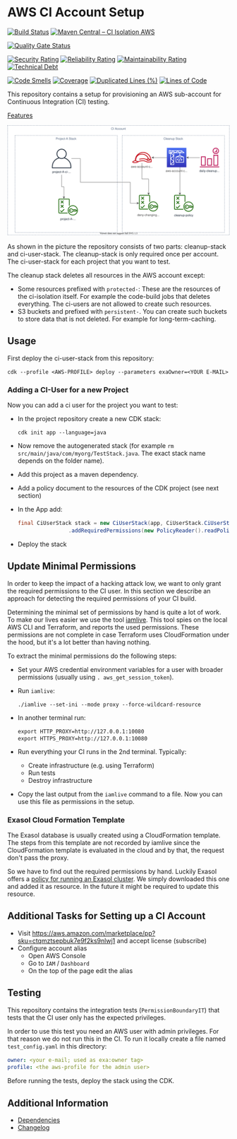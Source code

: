 # AWS CI Account Setup

[![Build Status](https://github.com/exasol/ci-isolation-aws/actions/workflows/ci-build.yml/badge.svg)](https://github.com/exasol/ci-isolation-aws/actions/workflows/ci-build.yml)
[![Maven Central &ndash; CI Isolation AWS](https://img.shields.io/maven-central/v/com.exasol/ci-isolation-aws)](https://search.maven.org/artifact/com.exasol/ci-isolation-aws)

[![Quality Gate Status](https://sonarcloud.io/api/project_badges/measure?project=com.exasol%3Aci-isolation-aws&metric=alert_status)](https://sonarcloud.io/dashboard?id=com.exasol%3Aci-isolation-aws)

[![Security Rating](https://sonarcloud.io/api/project_badges/measure?project=com.exasol%3Aci-isolation-aws&metric=security_rating)](https://sonarcloud.io/dashboard?id=com.exasol%3Aci-isolation-aws)
[![Reliability Rating](https://sonarcloud.io/api/project_badges/measure?project=com.exasol%3Aci-isolation-aws&metric=reliability_rating)](https://sonarcloud.io/dashboard?id=com.exasol%3Aci-isolation-aws)
[![Maintainability Rating](https://sonarcloud.io/api/project_badges/measure?project=com.exasol%3Aci-isolation-aws&metric=sqale_rating)](https://sonarcloud.io/dashboard?id=com.exasol%3Aci-isolation-aws)
[![Technical Debt](https://sonarcloud.io/api/project_badges/measure?project=com.exasol%3Aci-isolation-aws&metric=sqale_index)](https://sonarcloud.io/dashboard?id=com.exasol%3Aci-isolation-aws)

[![Code Smells](https://sonarcloud.io/api/project_badges/measure?project=com.exasol%3Aci-isolation-aws&metric=code_smells)](https://sonarcloud.io/dashboard?id=com.exasol%3Aci-isolation-aws)
[![Coverage](https://sonarcloud.io/api/project_badges/measure?project=com.exasol%3Aci-isolation-aws&metric=coverage)](https://sonarcloud.io/dashboard?id=com.exasol%3Aci-isolation-aws)
[![Duplicated Lines (%)](https://sonarcloud.io/api/project_badges/measure?project=com.exasol%3Aci-isolation-aws&metric=duplicated_lines_density)](https://sonarcloud.io/dashboard?id=com.exasol%3Aci-isolation-aws)
[![Lines of Code](https://sonarcloud.io/api/project_badges/measure?project=com.exasol%3Aci-isolation-aws&metric=ncloc)](https://sonarcloud.io/dashboard?id=com.exasol%3Aci-isolation-aws)

This repository contains a setup for provisioning an AWS sub-account for Continuous Integration (CI) testing.

[Features](doc/features.md)

![CI isolation cloud architecture diagram](doc/diagrams/ci-isolation-aws.svg)

As shown in the picture the repository consists of two parts: cleanup-stack and ci-user-stack. The cleanup-stack is only required once per account. The ci-user-stack for each project that you want to test.

The cleanup stack deletes all resources in the AWS account except:

* Some resources prefixed with `protected-`: These are the resources of the ci-isolation itself. For example the code-build jobs that deletes everything. The ci-users are not allowed to create such resources.
* S3 buckets and prefixed with `persistent-`. You can create such buckets to store data that is not deleted. For example for long-term-caching.

## Usage

First deploy the ci-user-stack from this repository:

```shell
cdk --profile <AWS-PROFILE> deploy --parameters exaOwner=<YOUR E-MAIL>
```

### Adding a CI-User for a new Project

Now you can add a ci user for the project you want to test:

* In the project repository create a new CDK stack:

    ```
    cdk init app --language=java
    ```
* Now remove the autogenerated stack (for example `rm src/main/java/com/myorg/TestStack.java`. The exact stack name depends on the folder name).
* Add this project as a maven dependency.
* Add a policy document to the resources of the CDK project (see next section)
* In the App add:
    ```java
    final CiUserStack stack = new CiUserStack(app, CiUserStack.CiUserStackProps.builder().projectName("<YOUR PROJECT_NAME>")
                    .addRequiredPermissions(new PolicyReader().readPolicyFromResources("<YOUR POLICY DOCUMENT>")).build());
    ```
* Deploy the stack

## Update Minimal Permissions

In order to keep the impact of a hacking attack low, we want to only grant the required permissions to the CI user. In this section we describe an approach for detecting the required permissions of your CI build.

Determining the minimal set of permissions by hand is quite a lot of work. To make our lives easier we use the tool [iamlive](https://github.com/iann0036/iamlive). This tool spies on the local AWS CLI and Terraform, and reports the used permissions. These permissions are not complete in case Terraform uses CloudFormation under the hood, but it's a lot better than having nothing.

To extract the minimal permissions do the following steps:

* Set your AWS credential environment variables for a user with broader permissions (usually using `. aws_get_session_token`).
* Run `iamlive`:

  ```shell
  ./iamlive --set-ini --mode proxy --force-wildcard-resource
  ```
* In another terminal run:

  ```shell
  export HTTP_PROXY=http://127.0.0.1:10080
  export HTTPS_PROXY=http://127.0.0.1:10080
  ```
* Run everything your CI runs in the 2nd terminal. Typically:
    * Create infrastructure (e.g. using Terraform)
    * Run tests
    * Destroy infrastructure
* Copy the last output from the `iamlive` command to a file. Now you can use this file as permissions in the setup.

### Exasol Cloud Formation Template

The Exasol database is usually created using a CloudFormation template. The steps from this template are not recorded by iamlive since the CloudFormation template is evaluated in the cloud and by that, the request don't pass the proxy.

So we have to find out the required permissions by hand. Luckily Exasol offers a [policy for running an Exasol cluster](https://s3.eu-central-1.amazonaws.com/cloudtools.exasol.com/iam_policy.json). We simply downloaded this one and added it as resource. In the future it might be required to update this resource.

## Additional Tasks for Setting up a CI Account

* Visit https://aws.amazon.com/marketplace/pp?sku=ctqmztsepbuk7e9f2ks9nlwj1 and accept license (subscribe)
* Configure account alias
    * Open AWS Console
    * Go to `IAM` / `Dashboard`
    * On the top of the page edit the alias

## Testing

This repository contains the integration tests (`PermissionBoundaryIT`) that tests that the CI user only has the expected privileges.

In order to use this test you need an AWS user with admin privileges. For that reason we do not run this in the CI. To run it locally create a file named `test_config.yaml` in this directory:

```yaml
owner: <your e-mail; used as exa:owner tag>
profile: <the aws-profile for the admin user>
```

Before running the tests, deploy the stack using the CDK.

## Additional Information

* [Dependencies](dependencies.md)
* [Changelog](doc/changes/changelog.md)
